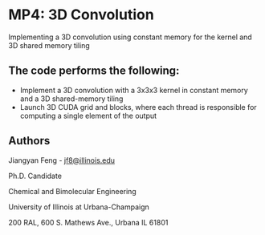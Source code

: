 # MP4: 3D Convolution

Implementing a 3D convolution using constant memory for the kernel and 3D shared memory tiling

## The code performs the following:
* Implement a 3D convolution with a 3x3x3 kernel in constant memory and a 3D shared-memory tiling
* Launch 3D CUDA grid and blocks, where each thread is responsible for computing a single element of the output

## Authors

Jiangyan Feng - jf8@illinois.edu

Ph.D. Candidate

Chemical and Bimolecular Engineering

University of Illinois at Urbana-Champaign

200 RAL, 600 S. Mathews Ave., Urbana IL 61801
